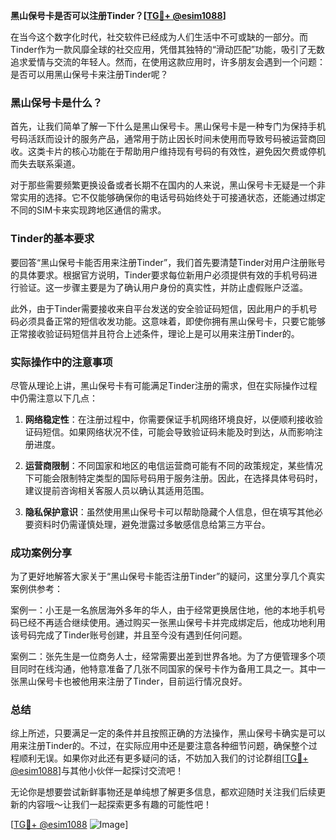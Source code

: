 **黑山保号卡是否可以注册Tinder？[[TG💪+ @esim1088](https://t.me/s/esim1088)]**

在当今这个数字化时代，社交软件已经成为人们生活中不可或缺的一部分。而Tinder作为一款风靡全球的社交应用，凭借其独特的“滑动匹配”功能，吸引了无数追求爱情与交流的年轻人。然而，在使用这款应用时，许多朋友会遇到一个问题：是否可以用黑山保号卡来注册Tinder呢？

### 黑山保号卡是什么？

首先，让我们简单了解一下什么是黑山保号卡。黑山保号卡是一种专门为保持手机号码活跃而设计的服务产品，通常用于防止因长时间未使用而导致号码被运营商回收。这类卡片的核心功能在于帮助用户维持现有号码的有效性，避免因欠费或停机而失去联系渠道。

对于那些需要频繁更换设备或者长期不在国内的人来说，黑山保号卡无疑是一个非常实用的选择。它不仅能够确保你的电话号码始终处于可接通状态，还能通过绑定不同的SIM卡来实现跨地区通信的需求。

### Tinder的基本要求

要回答“黑山保号卡能否用来注册Tinder”，我们首先要清楚Tinder对用户注册账号的具体要求。根据官方说明，Tinder要求每位新用户必须提供有效的手机号码进行验证。这一步骤主要是为了确认用户身份的真实性，并防止虚假账户泛滥。

此外，由于Tinder需要接收来自平台发送的安全验证码短信，因此用户的手机号码必须具备正常的短信收发功能。这意味着，即使你拥有黑山保号卡，只要它能够正常接收验证码短信并且符合上述条件，理论上是可以用来注册Tinder的。

### 实际操作中的注意事项

尽管从理论上讲，黑山保号卡有可能满足Tinder注册的需求，但在实际操作过程中仍需注意以下几点：

1. **网络稳定性**：在注册过程中，你需要保证手机网络环境良好，以便顺利接收验证码短信。如果网络状况不佳，可能会导致验证码未能及时到达，从而影响注册进度。
   
2. **运营商限制**：不同国家和地区的电信运营商可能有不同的政策规定，某些情况下可能会限制特定类型的国际号码用于服务注册。因此，在选择具体号码时，建议提前咨询相关客服人员以确认其适用范围。

3. **隐私保护意识**：虽然使用黑山保号卡可以帮助隐藏个人信息，但在填写其他必要资料时仍需谨慎处理，避免泄露过多敏感信息给第三方平台。

### 成功案例分享

为了更好地解答大家关于“黑山保号卡能否注册Tinder”的疑问，这里分享几个真实案例供参考：

案例一：小王是一名旅居海外多年的华人，由于经常更换居住地，他的本地手机号码已经不再适合继续使用。通过购买一张黑山保号卡并完成绑定后，他成功地利用该号码完成了Tinder账号创建，并且至今没有遇到任何问题。

案例二：张先生是一位商务人士，经常需要出差到世界各地。为了方便管理多个项目同时在线沟通，他特意准备了几张不同国家的保号卡作为备用工具之一。其中一张黑山保号卡也被他用来注册了Tinder，目前运行情况良好。

### 总结

综上所述，只要满足一定的条件并且按照正确的方法操作，黑山保号卡确实是可以用来注册Tinder的。不过，在实际应用中还是要注意各种细节问题，确保整个过程顺利无误。如果你对此还有更多疑问的话，不妨加入我们的讨论群组[[TG💪+ @esim1088](https://t.me/s/esim1088)]与其他小伙伴一起探讨交流吧！

无论你是想要尝试新鲜事物还是单纯想了解更多信息，都欢迎随时关注我们后续更新的内容哦～让我们一起探索更多有趣的可能性吧！

[[TG💪+ @esim1088](https://t.me/s/esim1088) ![Image](https://i.postimg.cc/4NQfJmqS/Snipaste-2025-05-13-00-14-12.png)]